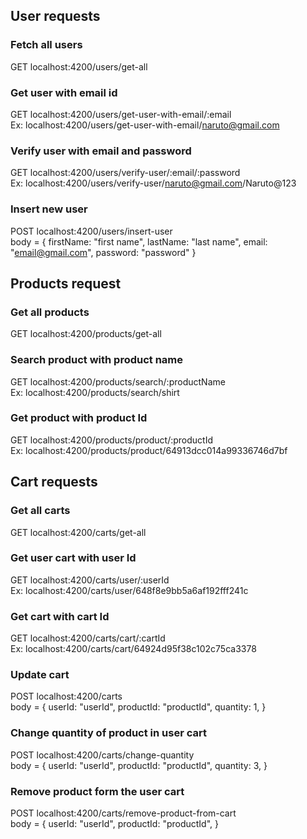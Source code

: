 ## User requests

### Fetch all users
GET localhost:4200/users/get-all

### Get user with email id
GET localhost:4200/users/get-user-with-email/:email \
Ex: localhost:4200/users/get-user-with-email/naruto@gmail.com

### Verify user with email and password
GET localhost:4200/users/verify-user/:email/:password \
Ex: localhost:4200/users/verify-user/naruto@gmail.com/Naruto@123

### Insert new user
POST localhost:4200/users/insert-user \
body = {
    firstName: "first name",
    lastName: "last name",
    email: "email@gmail.com",
    password: "password"
    }

## Products request

### Get all products
GET localhost:4200/products/get-all

### Search product with product name
GET localhost:4200/products/search/:productName \
Ex: localhost:4200/products/search/shirt

### Get product with product Id
GET localhost:4200/products/product/:productId \
Ex: localhost:4200/products/product/64913dcc014a99336746d7bf

## Cart requests

### Get all carts
GET localhost:4200/carts/get-all

### Get user cart with user Id
GET localhost:4200/carts/user/:userId \
Ex: localhost:4200/carts/user/648f8e9bb5a6af192fff241c

### Get cart with cart Id
GET localhost:4200/carts/cart/:cartId \
Ex: localhost:4200/carts/cart/64924d95f38c102c75ca3378

### Update cart
POST localhost:4200/carts \
body = {
    userId: "userId",
    productId: "productId",
    quantity: 1,
  }

### Change quantity of product in user cart
POST localhost:4200/carts/change-quantity \
body = {
    userId: "userId",
    productId: "productId",
    quantity: 3,
  }

### Remove product form the user cart
POST localhost:4200/carts/remove-product-from-cart \
body = {
    userId: "userId",
    productId: "productId",
  }
